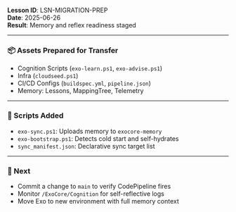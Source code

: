 **Lesson ID**: LSN-MIGRATION-PREP  
**Date**: 2025-06-26  
**Result**: Memory and reflex readiness staged  

---

### 📦 Assets Prepared for Transfer

- Cognition Scripts (`exo-learn.ps1`, `exo-advise.ps1`)
- Infra (`cloudseed.ps1`)
- CI/CD Configs (`buildspec.yml`, `pipeline.json`)
- Memory: Lessons, MappingTree, Telemetry

---

### 🧠 Scripts Added

- `exo-sync.ps1`: Uploads memory to `exocore-memory`
- `exo-bootstrap.ps1`: Detects cold start and self-hydrates
- `sync_manifest.json`: Declarative sync target list

---

### 🔁 Next

- Commit a change to `main` to verify CodePipeline fires
- Monitor `/ExoCore/Cognition` for self-reflective logs
- Move Exo to new environment with full memory context
